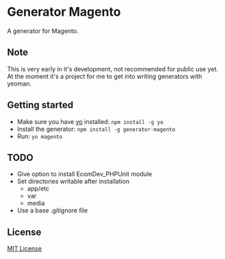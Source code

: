 # Generator Magento

A generator for Magento.

## Note

This is very early in it's development, not recommended for public use yet. At the moment it's a
project for me to get into writing generators with yeoman.

## Getting started
- Make sure you have [yo](https://github.com/yeoman/yo) installed:
    `npm install -g yo`
- Install the generator: `npm install -g generator-magento`
- Run: `yo magento`

## TODO

 - Give option to install EcomDev_PHPUnit module
 - Set directories writable after installation
   - app/etc
   - var
   - media
 - Use a base .gitignore file

## License
[MIT License](http://en.wikipedia.org/wiki/MIT_License)
